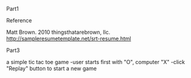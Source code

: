 Part1

Reference

Matt Brown. 2010 thingsthatarebrown, llc. http://sampleresumetemplate.net/srt-resume.html


Part3

a simple tic tac toe game
-user starts first with "O", computer "X"
-click "Replay" button to start a new game

